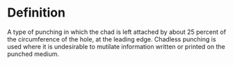 # Definition

A type of punching in which the chad is left attached by about 25
percent of the circumference of the hole, at the leading edge. Chadless
punching is used where it is undesirable to mutilate information written
or printed on the punched medium.
